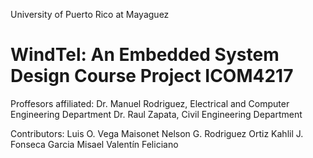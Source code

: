 University of Puerto Rico at Mayaguez

# WindTel: An Embedded System Design Course Project ICOM4217

Proffesors affiliated:
Dr. Manuel Rodriguez, Electrical and Computer Engineering Department
Dr. Raul Zapata, Civil Engineering Department

Contributors:
Luis O. Vega Maisonet
Nelson G. Rodriguez Ortiz
Kahlil J. Fonseca Garcia
Misael Valentín Feliciano

